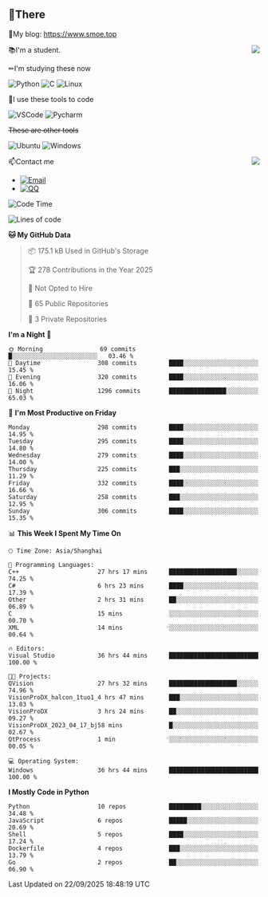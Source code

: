 
## 👏There

📰My blog: https://www.smoe.top

<img align="right" src="https://github-readme-stats.vercel.app/api/top-langs/?username=AkashiCoin"/>


📚I'm a student.

✏I'm studying these now

![Python](https://img.shields.io/badge/-Python-blue?style=flat-square&logo=Python&logoColor=fff)
![C](https://img.shields.io/badge/-C-585858?style=flat-square&logo=C&logoColor=fff)
![Linux](https://img.shields.io/badge/-Linux-black?style=flat-square&logo=Linux&logoColor=fff)

🔨I use these tools to code

![VSCode](https://img.shields.io/badge/-VSCode-blue?style=flat-square&logo=visualstudiocode&logoColor=fff)
![Pycharm](https://img.shields.io/badge/-Pycharm-green?style=flat-square&logo=pycharm&logoColor=fff)

 ~~These are other tools~~

![Ubuntu](https://img.shields.io/badge/-Ubuntu-orange?style=flat-square&logo=Ubuntu&logoColor=fff)
![Windows](https://img.shields.io/badge/-Windows-blue?style=flat-square&logo=Windows&logoColor=fff)

<img align="right" src="https://github-readme-stats.vercel.app/api?username=AkashiCoin" />


📫Contact me

* [![Email](https://img.shields.io/badge/Email-l1040186796@gmail.com-1?style=social&logoColor=fff)](mailto:l1040186796@gmail.com)
* [![QQ](https://img.shields.io/badge/QQ-1040186796-1?style=social&logoColor=fff)](tencent://AddContact/?fromId=45&fromSubId=1&subcmd=all&uin=1040186796&website=www.oicqzone.com)

<!--START_SECTION:waka-->
![Code Time](http://img.shields.io/badge/Code%20Time-1%2C459%20hrs%2033%20mins-blue)

![Lines of code](https://img.shields.io/badge/From%20Hello%20World%20I%27ve%20Written-336.8%20thousand%20lines%20of%20code-blue)

**🐱 My GitHub Data** 

> 📦 175.1 kB Used in GitHub's Storage 
 > 
> 🏆 278 Contributions in the Year 2025
 > 
> 🚫 Not Opted to Hire
 > 
> 📜 65 Public Repositories 
 > 
> 🔑 3 Private Repositories 
 > 
**I'm a Night 🦉** 

```text
🌞 Morning                69 commits          █░░░░░░░░░░░░░░░░░░░░░░░░   03.46 % 
🌆 Daytime                308 commits         ████░░░░░░░░░░░░░░░░░░░░░   15.45 % 
🌃 Evening                320 commits         ████░░░░░░░░░░░░░░░░░░░░░   16.06 % 
🌙 Night                  1296 commits        ████████████████░░░░░░░░░   65.03 % 
```
📅 **I'm Most Productive on Friday** 

```text
Monday                   298 commits         ████░░░░░░░░░░░░░░░░░░░░░   14.95 % 
Tuesday                  295 commits         ████░░░░░░░░░░░░░░░░░░░░░   14.80 % 
Wednesday                279 commits         ████░░░░░░░░░░░░░░░░░░░░░   14.00 % 
Thursday                 225 commits         ███░░░░░░░░░░░░░░░░░░░░░░   11.29 % 
Friday                   332 commits         ████░░░░░░░░░░░░░░░░░░░░░   16.66 % 
Saturday                 258 commits         ███░░░░░░░░░░░░░░░░░░░░░░   12.95 % 
Sunday                   306 commits         ████░░░░░░░░░░░░░░░░░░░░░   15.35 % 
```


📊 **This Week I Spent My Time On** 

```text
🕑︎ Time Zone: Asia/Shanghai

💬 Programming Languages: 
C++                      27 hrs 17 mins      ███████████████████░░░░░░   74.25 % 
C#                       6 hrs 23 mins       ████░░░░░░░░░░░░░░░░░░░░░   17.39 % 
Other                    2 hrs 31 mins       ██░░░░░░░░░░░░░░░░░░░░░░░   06.89 % 
C                        15 mins             ░░░░░░░░░░░░░░░░░░░░░░░░░   00.70 % 
XML                      14 mins             ░░░░░░░░░░░░░░░░░░░░░░░░░   00.64 % 

🔥 Editors: 
Visual Studio            36 hrs 44 mins      █████████████████████████   100.00 % 

🐱‍💻 Projects: 
QVision                  27 hrs 32 mins      ███████████████████░░░░░░   74.96 % 
VisionProDX_halcon_1tuo1_4 hrs 47 mins       ███░░░░░░░░░░░░░░░░░░░░░░   13.03 % 
VisionProDX              3 hrs 24 mins       ██░░░░░░░░░░░░░░░░░░░░░░░   09.27 % 
VisionProDX_2023_04_17_bj58 mins             █░░░░░░░░░░░░░░░░░░░░░░░░   02.67 % 
QtProcess                1 min               ░░░░░░░░░░░░░░░░░░░░░░░░░   00.05 % 

💻 Operating System: 
Windows                  36 hrs 44 mins      █████████████████████████   100.00 % 
```

**I Mostly Code in Python** 

```text
Python                   10 repos            █████████░░░░░░░░░░░░░░░░   34.48 % 
JavaScript               6 repos             █████░░░░░░░░░░░░░░░░░░░░   20.69 % 
Shell                    5 repos             ████░░░░░░░░░░░░░░░░░░░░░   17.24 % 
Dockerfile               4 repos             ███░░░░░░░░░░░░░░░░░░░░░░   13.79 % 
Go                       2 repos             ██░░░░░░░░░░░░░░░░░░░░░░░   06.90 % 
```




 Last Updated on 22/09/2025 18:48:19 UTC
<!--END_SECTION:waka-->
